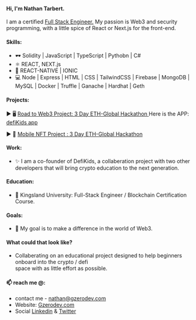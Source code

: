 
#### Hi, I'm Nathan Tarbert. 
I am a certified <a href="https://blockchaincertificate-verify.kingsland.io/certificate/608a62457913f53a579a0148">Full Stack Engineer.</a> My passion is Web3 and security programming, with a little spice of React or Next.js for the front-end.

#### Skills:
* 🕶️ Solidity | JavaScript | TypeScript | Pythobn | C#
* ⚛  REACT, NEXT.js
* 📱  REACT-NATIVE | IONIC
* 💻 Node | Express | HTML | CSS | TailwindCSS | Firebase | MongoDB | MySQL | Docker | Truffle | Ganache | Hardhat | Geth

#### Projects:
  ▶️  🖥️ <a href="https://showcase.ethglobal.com/roadtoweb3/allocate"> Road to Web3 Project: 3 Day ETH-Global Hackathon </a> Here is the APP: <a href="https://defikids.io">defiKids app</a> </br>
  
  ▶️  📱 <a href="https://showcase.ethglobal.com/nfthack2022/anala-art"> Mobile NFT Project : 3 Day ETH-Global Hackathon</a>

#### Work:
- ✨ I am a co-founder of DefiKids, a collaberation project with two other developers that will bring crypto education to the next generation. 

#### Education:
- 🔭 Kingsland University: Full-Stack Engineer / Blockchain Certification Course. 

#### Goals:
- 👯 My goal is to make a difference in the world of Web3. </br> 
#### What could that look like?
-   Collaberating on an educational project designed to help beginners onboard into
the crypto / defi </br> space with as little effort as possible. 
 
#### 📫 reach me @:
- contact me - nathan@gzerodev.com 
- Website: <a href="https://www.gzerodev.com">Gzerodev.com</a>
- Social <a href="https://linkedin.com/in/nathan-tarbert/">Linkedin</a> & <a href="https://twitter.com/nathan_tarbert">Twitter</a>








